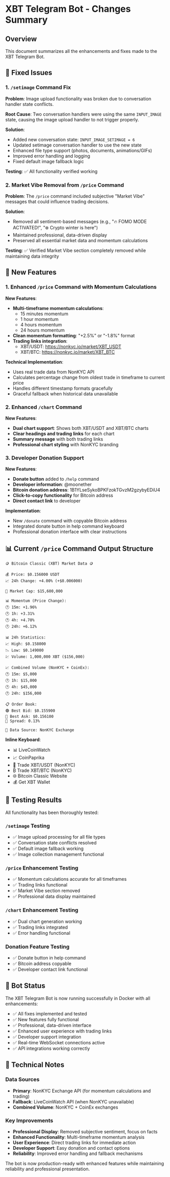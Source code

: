 # XBT Telegram Bot - Changes Summary

## Overview
This document summarizes all the enhancements and fixes made to the XBT Telegram Bot.

## 🔧 Fixed Issues

### 1. `/setimage` Command Fix
**Problem**: Image upload functionality was broken due to conversation handler state conflicts.

**Root Cause**: Two conversation handlers were using the same `INPUT_IMAGE` state, causing the image upload handler to not trigger properly.

**Solution**:
- Added new conversation state: `INPUT_IMAGE_SETIMAGE = 6`
- Updated setimage conversation handler to use the new state
- Enhanced file type support (photos, documents, animations/GIFs)
- Improved error handling and logging
- Fixed default image fallback logic

**Testing**: ✅ All functionality verified working

### 2. Market Vibe Removal from `/price` Command
**Problem**: The `/price` command included subjective "Market Vibe" messages that could influence trading decisions.

**Solution**:
- Removed all sentiment-based messages (e.g., "🔥 FOMO MODE ACTIVATED!", "❄️ Crypto winter is here")
- Maintained professional, data-driven display
- Preserved all essential market data and momentum calculations

**Testing**: ✅ Verified Market Vibe section completely removed while maintaining data integrity

## 🚀 New Features

### 1. Enhanced `/price` Command with Momentum Calculations
**New Features**:
- **Multi-timeframe momentum calculations**:
  - 15 minutes momentum
  - 1 hour momentum
  - 4 hours momentum
  - 24 hours momentum
- **Clean momentum formatting**: "+2.5%" or "-1.8%" format
- **Trading links integration**:
  - XBT/USDT: https://nonkyc.io/market/XBT_USDT
  - XBT/BTC: https://nonkyc.io/market/XBT_BTC

**Technical Implementation**:
- Uses real trade data from NonKYC API
- Calculates percentage change from oldest trade in timeframe to current price
- Handles different timestamp formats gracefully
- Graceful fallback when historical data unavailable

### 2. Enhanced `/chart` Command
**New Features**:
- **Dual chart support**: Shows both XBT/USDT and XBT/BTC charts
- **Clear headings and trading links** for each chart
- **Summary message** with both trading links
- **Professional chart styling** with NonKYC branding

### 3. Developer Donation Support
**New Features**:
- **Donate button** added to `/help` command
- **Developer information**: @moonether
- **Bitcoin donation address**: 1B1YLseSykoBPKFzokTGvzM2gzybyEDiU4
- **Click-to-copy functionality** for Bitcoin address
- **Direct contact link** to developer

**Implementation**:
- New `/donate` command with copyable Bitcoin address
- Integrated donate button in help command keyboard
- Professional donation interface with clear instructions

## 📊 Current `/price` Command Output Structure

```
🪙 Bitcoin Classic (XBT) Market Data 🪙

💰 Price: $0.156000 USDT
📈 24h Change: +4.00% (+$0.006000)

🏦 Market Cap: $15,600,000

📊 Momentum (Price Change):
🕐 15m: +1.96%
🕐 1h: +3.31%
🕐 4h: +4.70%
🕐 24h: +6.12%

📊 24h Statistics:
📈 High: $0.158000
📉 Low: $0.149000
💹 Volume: 1,000,000 XBT ($156,000)

📈 Combined Volume (NonKYC + CoinEx):
🕐 15m: $5,000
🕐 1h: $15,000
🕐 4h: $45,000
🕐 24h: $156,000

📋 Order Book:
🟢 Best Bid: $0.155900
🔴 Best Ask: $0.156100
📏 Spread: 0.13%

📡 Data Source: NonKYC Exchange
```

**Inline Keyboard**:
- 📊 LiveCoinWatch
- 📈 CoinPaprika
- 💱 Trade XBT/USDT (NonKYC)
- ₿ Trade XBT/BTC (NonKYC)
- 🌐 Bitcoin Classic Website
- 💰 Get XBT Wallet

## 🧪 Testing Results

All functionality has been thoroughly tested:

### `/setimage` Testing
- ✅ Image upload processing for all file types
- ✅ Conversation state conflicts resolved
- ✅ Default image fallback working
- ✅ Image collection management functional

### `/price` Enhancement Testing
- ✅ Momentum calculations accurate for all timeframes
- ✅ Trading links functional
- ✅ Market Vibe section removed
- ✅ Professional data display maintained

### `/chart` Enhancement Testing
- ✅ Dual chart generation working
- ✅ Trading links integrated
- ✅ Error handling functional

### Donation Feature Testing
- ✅ Donate button in help command
- ✅ Bitcoin address copyable
- ✅ Developer contact link functional

## 🚀 Bot Status

The XBT Telegram Bot is now running successfully in Docker with all enhancements:
- ✅ All fixes implemented and tested
- ✅ New features fully functional
- ✅ Professional, data-driven interface
- ✅ Enhanced user experience with trading links
- ✅ Developer support integration
- ✅ Real-time WebSocket connections active
- ✅ API integrations working correctly

## 📝 Technical Notes

### Data Sources
- **Primary**: NonKYC Exchange API (for momentum calculations and trading)
- **Fallback**: LiveCoinWatch API (when NonKYC unavailable)
- **Combined Volume**: NonKYC + CoinEx exchanges

### Key Improvements
- **Professional Display**: Removed subjective sentiment, focus on facts
- **Enhanced Functionality**: Multi-timeframe momentum analysis
- **User Experience**: Direct trading links for immediate action
- **Developer Support**: Easy donation and contact options
- **Reliability**: Improved error handling and fallback mechanisms

The bot is now production-ready with enhanced features while maintaining reliability and professional presentation.
